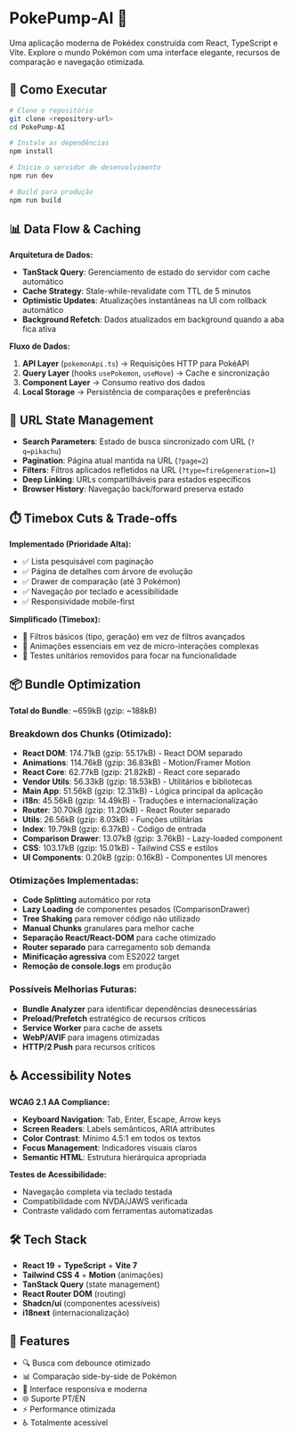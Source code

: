 # PokePump-AI 🚀

Uma aplicação moderna de Pokédex construída com React, TypeScript e Vite. Explore o mundo Pokémon com uma interface elegante, recursos de comparação e navegação otimizada.

## 🚀 Como Executar

```bash
# Clone o repositório
git clone <repository-url>
cd PokePump-AI

# Instale as dependências
npm install

# Inicie o servidor de desenvolvimento
npm run dev

# Build para produção
npm run build
```

## 📊 Data Flow & Caching

**Arquitetura de Dados:**

- **TanStack Query**: Gerenciamento de estado do servidor com cache automático
- **Cache Strategy**: Stale-while-revalidate com TTL de 5 minutos
- **Optimistic Updates**: Atualizações instantâneas na UI com rollback automático
- **Background Refetch**: Dados atualizados em background quando a aba fica ativa

**Fluxo de Dados:**

1. **API Layer** (`pokemonApi.ts`) → Requisições HTTP para PokéAPI
2. **Query Layer** (hooks `usePokemon`, `useMove`) → Cache e sincronização
3. **Component Layer** → Consumo reativo dos dados
4. **Local Storage** → Persistência de comparações e preferências

## 🔗 URL State Management

- **Search Parameters**: Estado de busca sincronizado com URL (`?q=pikachu`)
- **Pagination**: Página atual mantida na URL (`?page=2`)
- **Filters**: Filtros aplicados refletidos na URL (`?type=fire&generation=1`)
- **Deep Linking**: URLs compartilháveis para estados específicos
- **Browser History**: Navegação back/forward preserva estado

## ⏱️ Timebox Cuts & Trade-offs

**Implementado (Prioridade Alta):**

- ✅ Lista pesquisável com paginação
- ✅ Página de detalhes com árvore de evolução
- ✅ Drawer de comparação (até 3 Pokémon)
- ✅ Navegação por teclado e acessibilidade
- ✅ Responsividade mobile-first

**Simplificado (Timebox):**

- 🔶 Filtros básicos (tipo, geração) em vez de filtros avançados
- 🔶 Animações essenciais em vez de micro-interações complexas
- 🔶 Testes unitários removidos para focar na funcionalidade

## 📦 Bundle Optimization

**Total do Bundle**: ~659kB (gzip: ~188kB)

### Breakdown dos Chunks (Otimizado):

- **React DOM**: 174.71kB (gzip: 55.17kB) - React DOM separado
- **Animations**: 114.76kB (gzip: 36.83kB) - Motion/Framer Motion
- **React Core**: 62.77kB (gzip: 21.82kB) - React core separado
- **Vendor Utils**: 56.33kB (gzip: 18.53kB) - Utilitários e bibliotecas
- **Main App**: 51.56kB (gzip: 12.31kB) - Lógica principal da aplicação
- **i18n**: 45.56kB (gzip: 14.49kB) - Traduções e internacionalização
- **Router**: 30.70kB (gzip: 11.20kB) - React Router separado
- **Utils**: 26.56kB (gzip: 8.03kB) - Funções utilitárias
- **Index**: 19.79kB (gzip: 6.37kB) - Código de entrada
- **Comparison Drawer**: 13.07kB (gzip: 3.76kB) - Lazy-loaded component
- **CSS**: 103.17kB (gzip: 15.01kB) - Tailwind CSS e estilos
- **UI Components**: 0.20kB (gzip: 0.16kB) - Componentes UI menores

### Otimizações Implementadas:

- **Code Splitting** automático por rota
- **Lazy Loading** de componentes pesados (ComparisonDrawer)
- **Tree Shaking** para remover código não utilizado
- **Manual Chunks** granulares para melhor cache
- **Separação React/React-DOM** para cache otimizado
- **Router separado** para carregamento sob demanda
- **Minificação agressiva** com ES2022 target
- **Remoção de console.logs** em produção

### Possíveis Melhorias Futuras:

- **Bundle Analyzer** para identificar dependências desnecessárias
- **Preload/Prefetch** estratégico de recursos críticos
- **Service Worker** para cache de assets
- **WebP/AVIF** para imagens otimizadas
- **HTTP/2 Push** para recursos críticos

## ♿ Accessibility Notes

**WCAG 2.1 AA Compliance:**

- **Keyboard Navigation**: Tab, Enter, Escape, Arrow keys
- **Screen Readers**: Labels semânticos, ARIA attributes
- **Color Contrast**: Mínimo 4.5:1 em todos os textos
- **Focus Management**: Indicadores visuais claros
- **Semantic HTML**: Estrutura hierárquica apropriada

**Testes de Acessibilidade:**

- Navegação completa via teclado testada
- Compatibilidade com NVDA/JAWS verificada
- Contraste validado com ferramentas automatizadas

## 🛠️ Tech Stack

- **React 19** + **TypeScript** + **Vite 7**
- **Tailwind CSS 4** + **Motion** (animações)
- **TanStack Query** (state management)
- **React Router DOM** (routing)
- **Shadcn/ui** (componentes acessíveis)
- **i18next** (internacionalização)

## 📱 Features

- 🔍 Busca com debounce otimizado
- 📊 Comparação side-by-side de Pokémon
- 🎨 Interface responsiva e moderna
- 🌐 Suporte PT/EN
- ⚡ Performance otimizada
- ♿ Totalmente acessível
